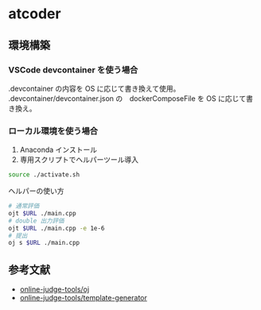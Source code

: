 # atcoder

## 環境構築

### VSCode devcontainer を使う場合

.devcontainer の内容を OS に応じて書き換えて使用。
.devcontainer/devcontainer.json の　dockerComposeFile を OS に応じて書き換え。

### ローカル環境を使う場合

1. Anaconda インストール
2. 専用スクリプトでヘルパーツール導入

```bash
source ./activate.sh
```

ヘルパーの使い方

```bash
# 通常評価
ojt $URL ./main.cpp
# double 出力評価
ojt $URL ./main.cpp -e 1e-6
# 提出
oj s $URL ./main.cpp
```

## 参考文献

- [online-judge-tools/oj](https://github.com/online-judge-tools/oj/blob/master/docs/getting-started.ja.md)
- [online-judge-tools/template-generator](https://github.com/online-judge-tools/template-generator/blob/master/README.ja.md)
